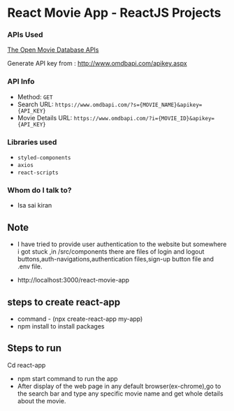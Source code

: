 # React Movie App - ReactJS Projects

### APIs Used
[The Open Movie Database APIs](http://www.omdbapi.com/)

Generate API key from : http://www.omdbapi.com/apikey.aspx

### API Info
* Method: `GET`
* Search URL: `https://www.omdbapi.com/?s={MOVIE_NAME}&apikey={API_KEY}`
* Movie Details URL: `https://www.omdbapi.com/?i={MOVIE_ID}&apikey={API_KEY}`


### Libraries used
* `styled-components`
* `axios`
* `react-scripts`

### Whom do I talk to? 
* Isa sai kiran 


## Note 
* I have tried to provide user authentication to the website but somewhere i got stuck ,in /src/components there are files of login and logout buttons,auth-navigations,authentication files,sign-up button file and .env file. 

* http://localhost:3000/react-movie-app

## steps to create react-app
* command - (npx create-react-app my-app)
* npm install to install packages

## Steps to run 
  Cd react-app
  * npm start command to run the app 
  * After display of the web page in any default browser(ex-chrome),go to the search bar and type any specific movie name and get whole details about the movie.
